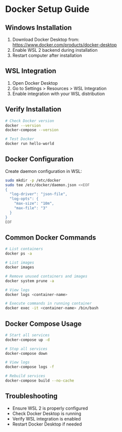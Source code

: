 # Docker Setup Guide

## Windows Installation
1. Download Docker Desktop from: https://www.docker.com/products/docker-desktop
2. Enable WSL 2 backend during installation
3. Restart computer after installation

## WSL Integration
1. Open Docker Desktop
2. Go to Settings > Resources > WSL Integration
3. Enable integration with your WSL distribution

## Verify Installation
```bash
# Check Docker version
docker --version
docker-compose --version

# Test Docker
docker run hello-world
```

## Docker Configuration
Create daemon configuration in WSL:
```bash
sudo mkdir -p /etc/docker
sudo tee /etc/docker/daemon.json <<EOF
{
  "log-driver": "json-file",
  "log-opts": {
    "max-size": "10m",
    "max-file": "3"
  }
}
EOF
```

## Common Docker Commands
```bash
# List containers
docker ps -a

# List images
docker images

# Remove unused containers and images
docker system prune -a

# View logs
docker logs <container-name>

# Execute commands in running container
docker exec -it <container-name> /bin/bash
```

## Docker Compose Usage
```bash
# Start all services
docker-compose up -d

# Stop all services
docker-compose down

# View logs
docker-compose logs -f

# Rebuild services
docker-compose build --no-cache
```

## Troubleshooting
- Ensure WSL 2 is properly configured
- Check Docker Desktop is running
- Verify WSL integration is enabled
- Restart Docker Desktop if needed

